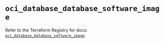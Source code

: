 # `oci_database_database_software_image`

Refer to the Terraform Registry for docs: [`oci_database_database_software_image`](https://registry.terraform.io/providers/oracle/oci/6.18.0/docs/resources/database_database_software_image).
